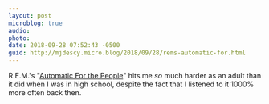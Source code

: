```yaml
---
layout: post
microblog: true
audio: 
photo: 
date: 2018-09-28 07:52:43 -0500
guid: http://mjdescy.micro.blog/2018/09/28/rems-automatic-for.html
---
```

R.E.M.'s "[Automatic For the People](https://itunes.apple.com/us/album/automatic-for-the-people/1096439447)" hits me _so_ much harder as an adult than it did when I was in high school, despite the fact that I listened to it 1000% more often back then.

